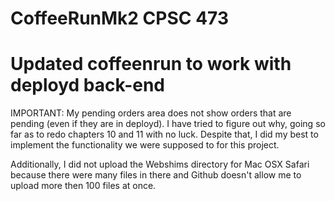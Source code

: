 # CoffeeRunMk2 CPSC 473
# Updated coffeenrun to work with deployd back-end

IMPORTANT: My pending orders area does not show orders that are pending (even if they are in deployd).
  I have tried to figure out why, going so far as to redo chapters 10 and 11 with no luck. Despite that,
  I did my best to implement the functionality we were supposed to for this project.
  
  Additionally, I did not upload the Webshims directory for Mac OSX Safari because there were many files
  in there and Github doesn't allow me to upload more then 100 files at once.
